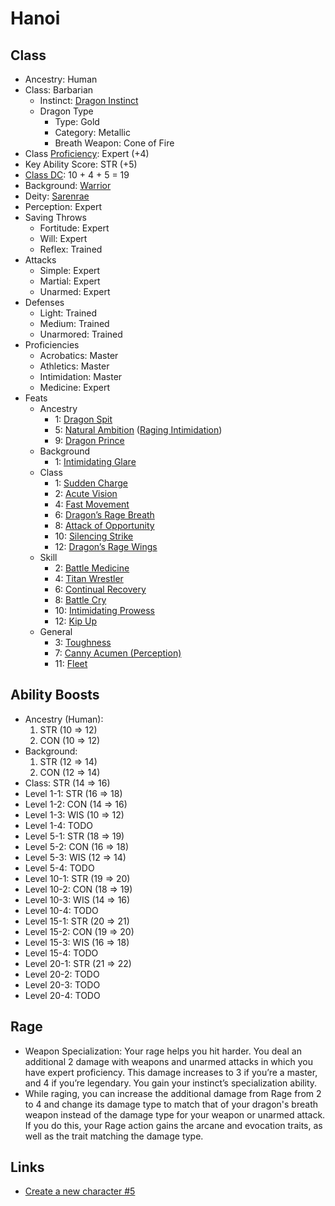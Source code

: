 # Hanoi

## Class

- Ancestry: Human
- Class: Barbarian
   - Instinct: [Dragon Instinct](https://2e.aonprd.com/Instincts.aspx?ID=2)
   - Dragon Type
      - Type: Gold
      - Category: Metallic
      - Breath Weapon: Cone of Fire
- Class [Proficiency](https://2e.aonprd.com/Rules.aspx?ID=35): Expert (+4)
- Key Ability Score: STR (+5)
- [Class DC](https://2e.aonprd.com/Rules.aspx?ID=102): 10 + 4 + 5 = 19
- Background: [Warrior](https://pf2.d20pfsrd.com/background/warrior/)
- Deity: [Sarenrae](https://2e.aonprd.com/Deities.aspx?ID=16)
- Perception: Expert
- Saving Throws
   - Fortitude: Expert
   - Will: Expert
   - Reflex: Trained
- Attacks
   - Simple: Expert
   - Martial: Expert
   - Unarmed: Expert
- Defenses
   - Light: Trained
   - Medium: Trained
   - Unarmored: Trained
- Proficiencies
   - Acrobatics: Master
   - Athletics: Master
   - Intimidation: Master
   - Medicine: Expert
- Feats
   - Ancestry
      - 1: [Dragon Spit](https://2e.aonprd.com/Feats.aspx?ID=941)
      - 5: [Natural Ambition](https://2e.aonprd.com/Feats.aspx?ID=70) ([Raging Intimidation](https://2e.aonprd.com/Feats.aspx?ID=132))
      - 9: [Dragon Prince](https://2e.aonprd.com/Feats.aspx?ID=953)
   - Background
      - 1: [Intimidating Glare](https://2e.aonprd.com/Feats.aspx?ID=796)
   - Class
      - 1: [Sudden Charge](https://2e.aonprd.com/Feats.aspx?ID=134)
      - 2: [Acute Vision](https://2e.aonprd.com/Feats.aspx?ID=130)
      - 4: [Fast Movement](https://2e.aonprd.com/Feats.aspx?ID=140)
      - 6: [Dragon’s Rage Breath](https://2e.aonprd.com/Feats.aspx?ID=148)
      - 8: [Attack of Opportunity](https://2e.aonprd.com/Feats.aspx?ID=145)
      - 10: [Silencing Strike](https://2e.aonprd.com/Feats.aspx?ID=1621)
      - 12: [Dragon’s Rage Wings](https://2e.aonprd.com/Feats.aspx?ID=162)
   - Skill
      - 2: [Battle Medicine](https://2e.aonprd.com/Feats.aspx?ID=760)
      - 4: [Titan Wrestler](https://2e.aonprd.com/Feats.aspx?ID=854)
      - 6: [Continual Recovery](https://2e.aonprd.com/Feats.aspx?ID=771)
      - 8: [Battle Cry](https://2e.aonprd.com/Feats.aspx?ID=759)
      - 10: [Intimidating Prowess](https://2e.aonprd.com/Feats.aspx?ID=797)
      - 12: [Kip Up](https://2e.aonprd.com/Feats.aspx?ID=799)
   - General
      - 3: [Toughness](https://2e.aonprd.com/Feats.aspx?ID=855)
      - 7: [Canny Acumen (Perception)](https://2e.aonprd.com/Feats.aspx?ID=764)
      - 11: [Fleet](https://pf2.d20pfsrd.com/feat/fleet/)
   
## Ability Boosts

- Ancestry (Human):
   1. STR (10 => 12)
   2. CON (10 => 12)
- Background: 
   1. STR (12 => 14)
   2. CON (12 => 14)
- Class: STR (14 => 16)
- Level 1-1: STR (16 => 18)
- Level 1-2: CON (14 => 16)
- Level 1-3: WIS (10 => 12)
- Level 1-4: TODO
- Level 5-1: STR (18 => 19)
- Level 5-2: CON (16 => 18)
- Level 5-3: WIS (12 => 14)
- Level 5-4: TODO
- Level 10-1: STR (19 => 20)
- Level 10-2: CON (18 => 19)
- Level 10-3: WIS (14 => 16)
- Level 10-4: TODO
- Level 15-1: STR (20 => 21)
- Level 15-2: CON (19 => 20)
- Level 15-3: WIS (16 => 18)
- Level 15-4: TODO
- Level 20-1: STR (21 => 22)
- Level 20-2: TODO
- Level 20-3: TODO
- Level 20-4: TODO

## Rage 

- Weapon Specialization: Your rage helps you hit harder. You deal an additional 2 damage with weapons and unarmed attacks in which you have expert proficiency. This damage increases to 3 if you’re a master, and 4 if you’re legendary. You gain your instinct’s specialization ability.
- While raging, you can increase the additional damage from Rage from 2 to 4 and change its damage type to match that of your dragon's breath weapon instead of the damage type for your weapon or unarmed attack. If you do this, your Rage action gains the arcane and evocation traits, as well as the trait matching the damage type.

## Links

- [Create a new character #5](https://github.com/billfienberg/pf2e/issues/5)
